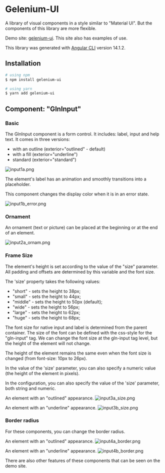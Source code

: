 # Gelenium-UI

A library of visual components in a style similar to "Material UI".
But the components of this library are more flexible.

Demo site: [gelenium-ui](https://alx-melnichuk.github.io/gelenium-ui/).
This site also has examples of use.

This library was generated with [Angular CLI](https://v14.angular.io/cli) version 14.1.2.

## Installation

```bash
# using npm
$ npm install gelenium-ui

# using yarn
$ yarn add gelenium-ui
```

## Component: "GlnInput"

### Basic
The GlnInput component is a form control. It includes: label, input and help text.
It comes in three versions:

- with an outline (exterior="outlined" - default)
- with a fill (exterior="underline")
- standard (exterior="standard")

![input1a.png](https://github.com/alx-melnichuk/gelenium-ui/raw/master/pictures-readme/input1a.png)

                
The element's label has an animation and smoothly transitions into a placeholder.

This component changes the display color when it is in an error state.

![input1b_error.png](https://github.com/alx-melnichuk/gelenium-ui/raw/master/pictures-readme/input1b_error.png)


### Ornament

An ornament (text or picture) can be placed at the beginning or at the end of an element.

![input2a_ornam.png](https://github.com/alx-melnichuk/gelenium-ui/raw/master/pictures-readme/input2a_ornam.png)


### Frame Size

The element's height is set according to the value of the "size" parameter.
All padding and offsets are determined by this variable and the font size.

The 'size' property takes the following values:
- "short" - sets the height to 38px;
- "small" - sets the height to 44px;
- "middle" - sets the height to 50px (default);
- "wide" - sets the height to 56px;
- "large" - sets the height to 62px;
- "huge" - sets the height to 68px;

The font size for native input and label is determined from the parent container.
The size of the font can be defined with the css-style for the "gln-input" tag.
We can change the font size at the gln-input tag level, but the height of the element will not change.

The height of the element remains the same even when the font size is changed (from font-size: 10px to 26px).

In the value of the 'size' parameter, you can also specify a numeric value (the height of the element in pixels).

In the configuration, you can also specify the value of the 'size' parameter, both string and numeric.

An element with an "outlined" appearance.
![input3a_size.png](https://github.com/alx-melnichuk/gelenium-ui/raw/master/pictures-readme/input3a_size.png)

An element with an "underline" appearance.
![input3b_size.png](https://github.com/alx-melnichuk/gelenium-ui/raw/master/pictures-readme/input3b_size.png)


### Border radius

For these components, you can change the border radius.

An element with an "outlined" appearance.
![input4a_border.png](https://github.com/alx-melnichuk/gelenium-ui/raw/master/pictures-readme/input4a_border.png)

An element with an "underline" appearance.
![input4b_border.png](https://github.com/alx-melnichuk/gelenium-ui/raw/master/pictures-readme/input4b_border.png)

There are also other features of these components that can be seen on the demo site.
